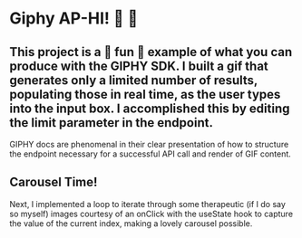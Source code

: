 # Giphy AP-HI! :wave: :wave:

## This project is a :tada: fun :tada: example of what you can produce with the GIPHY SDK. I built a gif that generates only a limited number of results, populating those in real time, as the user types into the input box. I accomplished this by editing the limit parameter in the endpoint.

GIPHY docs are phenomenal in their clear presentation of how to structure the endpoint necessary for a successful API call and render of GIF content.

## Carousel Time!

Next, I implemented a loop to iterate through some therapeutic (if I do say so myself) images courtesy of an onClick with the useState hook to capture the value of the current index, making a lovely carousel possible. 






